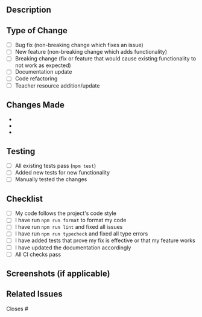 ## Description

<!-- Provide a brief description of the changes in this PR -->

## Type of Change

<!-- Mark the relevant option with an "x" -->

- [ ] Bug fix (non-breaking change which fixes an issue)
- [ ] New feature (non-breaking change which adds functionality)
- [ ] Breaking change (fix or feature that would cause existing functionality to not work as expected)
- [ ] Documentation update
- [ ] Code refactoring
- [ ] Teacher resource addition/update

## Changes Made

<!-- List the specific changes made in this PR -->

-
-
-

## Testing

<!-- Describe the tests you ran to verify your changes -->

- [ ] All existing tests pass (`npm test`)
- [ ] Added new tests for new functionality
- [ ] Manually tested the changes

## Checklist

<!-- Mark completed items with an "x" -->

- [ ] My code follows the project's code style
- [ ] I have run `npm run format` to format my code
- [ ] I have run `npm run lint` and fixed all issues
- [ ] I have run `npm run typecheck` and fixed all type errors
- [ ] I have added tests that prove my fix is effective or that my feature works
- [ ] I have updated the documentation accordingly
- [ ] All CI checks pass

## Screenshots (if applicable)

<!-- Add screenshots to help explain your changes -->

## Related Issues

<!-- Link any related issues here -->

Closes #
